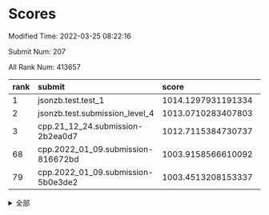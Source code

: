 # Scores

Modified Time: 2022-03-25 08:22:16

Submit Num: 207

All Rank Num: 413657

| rank |               submit               |       score        |       sigma        | pk_num |
| :--- | :--------------------------------- | :----------------- | :----------------- | :----- |
| 1    | jsonzb.test.test_1                 | 1014.1297931191334 | 0.8299073049579636 | 7996   |
| 2    | jsonzb.test.submission_level_4     | 1013.0710283407803 | 0.7964647812601477 | 7995   |
| 3    | cpp.21_12_24.submission-2b2ea0d7   | 1012.7115384730737 | 0.7840171886223276 | 7996   |
| 68   | cpp.2022_01_09.submission-816672bd | 1003.9158566610092 | 0.738682671449786  | 7993   |
| 79   | cpp.2022_01_09.submission-5b0e3de2 | 1003.4513208153337 | 0.7120788920826274 | 8001   |


<details>
<summary>全部</summary>

| rank |                 submit                 |       score        |       sigma        | pk_num |
| :--- | :------------------------------------- | :----------------- | :----------------- | :----- |
| 1    | jsonzb.test.test_1                     | 1014.1297931191334 | 0.8299073049579636 | 7996   |
| 2    | jsonzb.test.submission_level_4         | 1013.0710283407803 | 0.7964647812601477 | 7995   |
| 3    | cpp.21_12_24.submission-2b2ea0d7       | 1012.7115384730737 | 0.7840171886223276 | 7996   |
| 4    | gobigger.level_3.submission_level_3_22 | 1011.664504047012  | 0.7659078529210553 | 7986   |
| 5    | gobigger.level_3.submission_level_3_11 | 1011.4902693547336 | 0.766656083208205  | 7995   |
| 6    | gobigger.level_3.submission_level_3_40 | 1011.377008648843  | 0.7653983913425004 | 7993   |
| 7    | gobigger.level_3.submission_level_3_32 | 1011.2025470699599 | 0.774833089161375  | 7994   |
| 8    | gobigger.level_3.submission_level_3_49 | 1010.963849576481  | 0.7443516868917311 | 7993   |
| 9    | gobigger.level_3.submission_level_3_45 | 1010.9490349768621 | 0.7658885002455427 | 7989   |
| 10   | gobigger.level_3.submission_level_3_23 | 1010.9207131026845 | 0.7781889460801114 | 7999   |
| 11   | gobigger.level_3.submission_level_3_30 | 1010.8566364695645 | 0.7804000058130844 | 7994   |
| 12   | gobigger.level_3.submission_level_3_15 | 1010.8116145652524 | 0.7680959598974383 | 7990   |
| 13   | gobigger.level_3.submission_level_3_34 | 1010.7861024396924 | 0.7529465119174253 | 7994   |
| 14   | gobigger.level_3.submission_level_3_3  | 1010.4696428535831 | 0.7749699525145234 | 7992   |
| 15   | gobigger.level_3.submission_level_3_25 | 1010.4124448185838 | 0.756113628479785  | 7993   |
| 16   | gobigger.level_3.submission_level_3_27 | 1010.395130018032  | 0.757387880055736  | 7996   |
| 17   | gobigger.level_3.submission_level_3_21 | 1010.3392415496095 | 0.7569116306469954 | 7990   |
| 18   | gobigger.level_3.submission_level_3_46 | 1010.2494171997541 | 0.7709777624455637 | 7996   |
| 19   | gobigger.level_3.submission_level_3_10 | 1010.1546808817177 | 0.7412443596469191 | 7995   |
| 20   | gobigger.level_3.submission_level_3_5  | 1010.1500352599492 | 0.7587972014797976 | 7996   |
| 21   | gobigger.level_3.submission_level_3_36 | 1010.082045022617  | 0.7746198276505193 | 7991   |
| 22   | gobigger.level_3.submission_level_3_7  | 1010.061579733036  | 0.7496767069911666 | 7997   |
| 23   | gobigger.level_3.submission_level_3_35 | 1010.0578576921789 | 0.7771088997289404 | 7991   |
| 24   | gobigger.level_3.submission_level_3_43 | 1010.0260742036703 | 0.7540457022084222 | 7997   |
| 25   | gobigger.level_3.submission_level_3_16 | 1010.0136831522727 | 0.7568371793046862 | 7994   |
| 26   | gobigger.level_3.submission_level_3_4  | 1009.9684212939906 | 0.7634958941410238 | 7995   |
| 27   | gobigger.level_3.submission_level_3_28 | 1009.9337545669222 | 0.7608432089243427 | 7995   |
| 28   | gobigger.level_3.submission_level_3_13 | 1009.9145769769939 | 0.7479473785785681 | 7998   |
| 29   | gobigger.level_3.submission_level_3_39 | 1009.7340433526134 | 0.7603566967659147 | 7993   |
| 30   | gobigger.level_3.submission_level_3_24 | 1009.7174131336833 | 0.7374308448438542 | 7993   |
| 31   | gobigger.level_3.submission_level_3_8  | 1009.713508905521  | 0.7574236613030059 | 7997   |
| 32   | gobigger.level_3.submission_level_3_18 | 1009.6745901022688 | 0.7541456438066072 | 7993   |
| 33   | gobigger.level_3.submission_level_3_37 | 1009.4139176870906 | 0.7663218603617709 | 7991   |
| 34   | gobigger.level_3.submission_level_3_44 | 1009.4081985387495 | 0.7693438569047416 | 7996   |
| 35   | gobigger.level_3.submission_level_3_9  | 1009.2921986589405 | 0.7271695586886553 | 7992   |
| 36   | gobigger.level_3.submission_level_3_29 | 1009.2725746449288 | 0.7505883414039682 | 7991   |
| 37   | gobigger.level_3.submission_level_3_19 | 1009.2701159282736 | 0.7618443514996475 | 7990   |
| 38   | gobigger.level_3.submission_level_3_26 | 1009.2391819796372 | 0.7344042431500603 | 7988   |
| 39   | gobigger.level_3.submission_level_3_12 | 1009.1770668384638 | 0.7284753376833503 | 7998   |
| 40   | gobigger.level_3.submission_level_3_31 | 1009.0707618231764 | 0.7468491687480362 | 7995   |
| 41   | gobigger.level_3.submission_level_3_14 | 1009.0130228585941 | 0.7449223725931627 | 7993   |
| 42   | gobigger.level_3.submission_level_3_41 | 1009.0120448928004 | 0.7499580140106654 | 7996   |
| 43   | gobigger.level_3.submission_level_3_47 | 1008.978420083825  | 0.763155008505881  | 7994   |
| 44   | gobigger.level_3.submission_level_3_2  | 1008.9661201227732 | 0.7567654065539883 | 7996   |
| 45   | gobigger.level_3.submission_level_3_42 | 1008.9140188409237 | 0.7454560535496837 | 7995   |
| 46   | gobigger.level_3.submission_level_3_6  | 1008.8024727291784 | 0.7283736951040062 | 7994   |
| 47   | gobigger.level_3.submission_level_3_20 | 1008.6419330097757 | 0.733443841744045  | 7991   |
| 48   | gobigger.level_3.submission_level_3_1  | 1008.6140678935486 | 0.7703188058889798 | 7990   |
| 49   | gobigger.level_3.submission_level_3_33 | 1008.6011052530237 | 0.7463187264254922 | 7996   |
| 50   | gobigger.level_3.submission_level_3_17 | 1008.5429628278401 | 0.7317098191250911 | 7995   |
| 51   | gobigger.level_3.submission_level_3_48 | 1008.2725607420803 | 0.7437286198467132 | 7994   |
| 52   | gobigger.level_3.submission_level_3_38 | 1007.6494315390029 | 0.7256014556960355 | 7993   |
| 53   | gobigger.level_3.submission_level_3_0  | 1007.5607512083442 | 0.733002395238495  | 7997   |
| 54   | gobigger.level_1.submission_level_1_39 | 1004.5394369429785 | 0.734061666415166  | 7993   |
| 55   | gobigger.level_1.submission_level_1_0  | 1004.5148054608849 | 0.7115617678548548 | 7995   |
| 56   | gobigger.level_1.submission_level_1_2  | 1004.475175585914  | 0.7139398207508674 | 7990   |
| 57   | gobigger.level_1.submission_level_1_23 | 1004.385422999783  | 0.7168786532253131 | 7993   |
| 58   | gobigger.level_1.submission_level_1_8  | 1004.3694806598045 | 0.7223933766590614 | 8001   |
| 59   | gobigger.level_1.submission_level_1_49 | 1004.3621485998469 | 0.7073965459121299 | 7994   |
| 60   | gobigger.level_1.submission_level_1_14 | 1004.2147229181116 | 0.723346243837917  | 7996   |
| 61   | gobigger.level_1.submission_level_1_36 | 1004.1588439402803 | 0.7272594616186651 | 8000   |
| 62   | gobigger.level_1.submission_level_1_47 | 1004.1442355503983 | 0.7124274074339253 | 7998   |
| 63   | gobigger.level_1.submission_level_1_12 | 1004.1026003558949 | 0.7192151334389775 | 7995   |
| 64   | gobigger.level_1.submission_level_1_6  | 1004.0189179936317 | 0.7135211063319289 | 7991   |
| 65   | gobigger.level_1.submission_level_1_44 | 1004.0174856927745 | 0.7211019463324824 | 7987   |
| 66   | gobigger.level_1.submission_level_1_19 | 1003.931483803584  | 0.7116118488994603 | 7990   |
| 67   | gobigger.level_1.submission_level_1_34 | 1003.9298156403095 | 0.7104812960837747 | 7992   |
| 68   | cpp.2022_01_09.submission-816672bd     | 1003.9158566610092 | 0.738682671449786  | 7993   |
| 69   | gobigger.level_1.submission_level_1_28 | 1003.8423560973051 | 0.7253880375211781 | 7992   |
| 70   | gobigger.level_1.submission_level_1_16 | 1003.7646955162485 | 0.7119866448645238 | 7995   |
| 71   | gobigger.level_1.submission_level_1_45 | 1003.6131949531624 | 0.7175562913606722 | 7991   |
| 72   | gobigger.level_1.submission_level_1_10 | 1003.5972086293335 | 0.7189935451177121 | 7990   |
| 73   | gobigger.level_1.submission_level_1_29 | 1003.5956488477242 | 0.704778231343901  | 7999   |
| 74   | gobigger.level_1.submission_level_1_46 | 1003.5926186388915 | 0.7182622453883332 | 7992   |
| 75   | gobigger.level_1.submission_level_1_41 | 1003.5716330852855 | 0.7152706198517848 | 7992   |
| 76   | gobigger.level_1.submission_level_1_9  | 1003.5490864797564 | 0.7077597571770369 | 7994   |
| 77   | gobigger.level_1.submission_level_1_15 | 1003.5385909350651 | 0.7187823500364716 | 7989   |
| 78   | gobigger.level_1.submission_level_1_25 | 1003.4549633485994 | 0.7074197967628691 | 7994   |
| 79   | cpp.2022_01_09.submission-5b0e3de2     | 1003.4513208153337 | 0.7120788920826274 | 8001   |
| 80   | gobigger.level_1.submission_level_1_24 | 1003.354367199089  | 0.7147026414764123 | 7996   |
| 81   | gobigger.level_1.submission_level_1_4  | 1003.351212817256  | 0.7007799127684449 | 7992   |
| 82   | gobigger.level_1.submission_level_1_32 | 1003.337144497048  | 0.7226069001774884 | 7994   |
| 83   | gobigger.level_1.submission_level_1_7  | 1003.2612424697164 | 0.707925632417632  | 7994   |
| 84   | gobigger.level_1.submission_level_1_38 | 1003.2434352240457 | 0.7016729911545956 | 7993   |
| 85   | gobigger.level_1.submission_level_1_26 | 1003.1714582087834 | 0.7203804235016168 | 7993   |
| 86   | gobigger.level_1.submission_level_1_13 | 1003.1319522605095 | 0.7100267317121305 | 7990   |
| 87   | gobigger.level_1.submission_level_1_1  | 1003.1238557627964 | 0.7070183964368285 | 7995   |
| 88   | gobigger.level_1.submission_level_1_3  | 1003.0926085205715 | 0.7175146270661771 | 7996   |
| 89   | gobigger.level_1.submission_level_1_30 | 1003.0455530643825 | 0.7132877647556071 | 7996   |
| 90   | gobigger.level_1.submission_level_1_35 | 1002.9971745136529 | 0.7108430316264693 | 7996   |
| 91   | gobigger.level_1.submission_level_1_37 | 1002.99677204763   | 0.7069955994141123 | 7990   |
| 92   | gobigger.level_1.submission_level_1_22 | 1002.8943533057477 | 0.723681050873053  | 7992   |
| 93   | gobigger.level_1.submission_level_1_42 | 1002.8648657282583 | 0.7221612260209557 | 7999   |
| 94   | gobigger.level_1.submission_level_1_5  | 1002.7491225771843 | 0.7075594292970335 | 7993   |
| 95   | gobigger.level_1.submission_level_1_31 | 1002.7460789915394 | 0.7119749816998275 | 7990   |
| 96   | gobigger.level_1.submission_level_1_20 | 1002.714848415404  | 0.7120682799421253 | 7993   |
| 97   | gobigger.level_1.submission_level_1_48 | 1002.6797042850675 | 0.7120639980002553 | 7996   |
| 98   | gobigger.level_1.submission_level_1_21 | 1002.6724845915902 | 0.7088553137662814 | 7992   |
| 99   | gobigger.level_1.submission_level_1_17 | 1002.6161838872782 | 0.7171321850326157 | 7993   |
| 100  | gobigger.level_1.submission_level_1_43 | 1002.556127978648  | 0.7324172670021523 | 7992   |
| 101  | gobigger.level_1.submission_level_1_27 | 1002.4656796347716 | 0.7111419742105242 | 8001   |
| 102  | gobigger.level_1.submission_level_1_18 | 1002.4556479332902 | 0.7132138364614641 | 7994   |
| 103  | gobigger.level_1.submission_level_1_40 | 1002.2688768576285 | 0.7072390418835118 | 7989   |
| 104  | gobigger.level_1.submission_level_1_33 | 1002.2153595952071 | 0.7086195388547487 | 7991   |
| 105  | gobigger.level_1.submission_level_1_11 | 1002.1176266802613 | 0.713242278570376  | 7992   |
| 106  | gobigger.random.submission_random_24   | 998.0920044098556  | 0.7000568277180891 | 7989   |
| 107  | gobigger.random.submission_random_30   | 997.4567896658767  | 0.7044026103991269 | 7992   |
| 108  | gobigger.random.submission_random_31   | 997.1513226612811  | 0.7051121556400495 | 7990   |
| 109  | gobigger.random.submission_random_35   | 996.962687872914   | 0.7149596212299594 | 7996   |
| 110  | gobigger.random.submission_random_49   | 996.8467109768627  | 0.7156220660775031 | 7996   |
| 111  | gobigger.random.submission_random_19   | 996.8279750092667  | 0.7168482996673572 | 7994   |
| 112  | gobigger.random.submission_random_8    | 996.7969473724569  | 0.70382164153139   | 7995   |
| 113  | gobigger.random.submission_random_20   | 996.7634439140114  | 0.7170503497358915 | 7994   |
| 114  | gobigger.random.submission_random_18   | 996.7060413367642  | 0.7105850914345113 | 7996   |
| 115  | gobigger.random.submission_random_14   | 996.6607546837715  | 0.7203511463308059 | 7991   |
| 116  | gobigger.random.submission_random_21   | 996.6584368127084  | 0.7078432018849677 | 7997   |
| 117  | gobigger.random.submission_random_13   | 996.6522702362997  | 0.7098102180212494 | 7996   |
| 118  | gobigger.random.submission_random_40   | 996.578457795574   | 0.7210157641139405 | 7997   |
| 119  | gobigger.random.submission_random_23   | 996.4644243834307  | 0.7117346089916414 | 7996   |
| 120  | gobigger.random.submission_random_43   | 996.4378151096347  | 0.7016297886723095 | 7983   |
| 121  | gobigger.random.submission_random_45   | 996.4018534327613  | 0.7120181892867141 | 7996   |
| 122  | gobigger.random.submission_random_2    | 996.4012905213575  | 0.7086259323851857 | 7993   |
| 123  | gobigger.random.submission_random_12   | 996.3372058382027  | 0.6998378320896761 | 7991   |
| 124  | gobigger.random.submission_random_29   | 996.3339878536362  | 0.7157808773934562 | 7991   |
| 125  | gobigger.random.submission_random_3    | 996.330045442071   | 0.6976082159916879 | 7992   |
| 126  | gobigger.random.submission_random_11   | 996.3234905038333  | 0.704953448926356  | 7995   |
| 127  | gobigger.random.submission_random_7    | 996.2933319233352  | 0.719037956228968  | 7994   |
| 128  | gobigger.random.submission_random_47   | 996.118891416348   | 0.7160172581997274 | 7993   |
| 129  | gobigger.random.submission_random_46   | 996.1046089991706  | 0.7146878858832034 | 7996   |
| 130  | gobigger.random.submission_random_15   | 996.0814777319413  | 0.7113489314299954 | 7991   |
| 131  | gobigger.random.submission_random_16   | 996.0424595847567  | 0.714317749141274  | 7998   |
| 132  | gobigger.random.submission_random_1    | 996.0251591250845  | 0.7037253176837326 | 7993   |
| 133  | gobigger.random.submission_random_41   | 996.0101304665767  | 0.7208060039209645 | 7990   |
| 134  | gobigger.random.submission_random_48   | 995.9926932849748  | 0.7057250845008384 | 7995   |
| 135  | gobigger.random.submission_random_5    | 995.9034114939665  | 0.7103031937200426 | 7993   |
| 136  | gobigger.random.submission_random_4    | 995.8401312552375  | 0.7174074302873648 | 7994   |
| 137  | gobigger.random.submission_random_26   | 995.7502535389519  | 0.7051794605124683 | 7990   |
| 138  | gobigger.random.submission_random_44   | 995.686794153198   | 0.7149448323010814 | 7995   |
| 139  | gobigger.random.submission_random_42   | 995.6855880960118  | 0.7133120060331908 | 7994   |
| 140  | gobigger.random.submission_random_27   | 995.6846670268498  | 0.7174809403647677 | 7993   |
| 141  | gobigger.random.submission_random_39   | 995.6684243823831  | 0.728526915772733  | 7998   |
| 142  | gobigger.random.submission_random_28   | 995.6440582975513  | 0.7160727952209563 | 7993   |
| 143  | gobigger.random.submission_random_37   | 995.488315211569   | 0.7009321479697544 | 7995   |
| 144  | gobigger.random.submission_random_17   | 995.3989740980481  | 0.7139411290074841 | 7991   |
| 145  | gobigger.random.submission_random_10   | 995.3213133685265  | 0.7248638189126444 | 7997   |
| 146  | gobigger.random.submission_random_36   | 995.2968910617129  | 0.7227877435961764 | 7993   |
| 147  | gobigger.random.submission_random_38   | 995.254737656911   | 0.7205208229321507 | 7997   |
| 148  | gobigger.random.submission_random_32   | 995.2108089416225  | 0.7276953593701296 | 7997   |
| 149  | gobigger.level_2.submission_level_2_6  | 995.18807063287    | 0.7322686387481812 | 7992   |
| 150  | gobigger.random.submission_random_33   | 995.1031308305298  | 0.709150742818489  | 7989   |
| 151  | gobigger.random.submission_random_0    | 994.7794907105955  | 0.720348835157695  | 7993   |
| 152  | gobigger.random.submission_random_22   | 994.7453186609189  | 0.7081413186574387 | 7994   |
| 153  | gobigger.random.submission_random_9    | 994.7227437815834  | 0.7282094002110913 | 7992   |
| 154  | gobigger.random.submission_random_25   | 994.5099964280358  | 0.7216810616364996 | 7995   |
| 155  | gobigger.random.submission_random_34   | 994.4844084875766  | 0.7236008318353608 | 7991   |
| 156  | gobigger.random.submission_random_6    | 994.258563767282   | 0.7070004349297259 | 7992   |
| 157  | gobigger.level_2.submission_level_2_30 | 993.6412207637886  | 0.7277099107215168 | 7994   |
| 158  | gobigger.level_2.submission_level_2_8  | 993.5439663377691  | 0.7307914461769406 | 7994   |
| 159  | gobigger.level_2.submission_level_2_23 | 993.3213326271406  | 0.7345703086390476 | 7993   |
| 160  | gobigger.level_2.submission_level_2_22 | 993.3015251732928  | 0.7466922701114677 | 7994   |
| 161  | gobigger.level_2.submission_level_2_48 | 993.2996909026311  | 0.7396409144638141 | 7996   |
| 162  | gobigger.level_2.submission_level_2_49 | 993.1880944367628  | 0.7274974049338488 | 7990   |
| 163  | gobigger.level_2.submission_level_2_20 | 993.1171814600434  | 0.7412769205756999 | 7993   |
| 164  | gobigger.level_2.submission_level_2_21 | 993.0641227741728  | 0.7382164341587851 | 7994   |
| 165  | gobigger.level_2.submission_level_2_4  | 993.0617951704425  | 0.7264854208520319 | 7992   |
| 166  | gobigger.level_2.submission_level_2_41 | 992.9614065436434  | 0.7303824063509035 | 7993   |
| 167  | gobigger.level_2.submission_level_2_26 | 992.9545918415462  | 0.7440364943846108 | 7989   |
| 168  | gobigger.level_2.submission_level_2_47 | 992.8832867791963  | 0.7431356581979894 | 7994   |
| 169  | gobigger.level_2.submission_level_2_18 | 992.7994670020372  | 0.7548044616056175 | 7993   |
| 170  | gobigger.level_2.submission_level_2_42 | 992.7670846601089  | 0.7600335237430225 | 7995   |
| 171  | gobigger.level_2.submission_level_2_32 | 992.7379916234166  | 0.7264737754665479 | 7991   |
| 172  | gobigger.level_2.submission_level_2_5  | 992.7139578680404  | 0.7370198102200537 | 7993   |
| 173  | gobigger.level_2.submission_level_2_45 | 992.6635737242658  | 0.7440500176465551 | 7994   |
| 174  | gobigger.level_2.submission_level_2_1  | 992.477913307409   | 0.7517748016416156 | 7995   |
| 175  | gobigger.level_2.submission_level_2_19 | 992.4614370582123  | 0.7459624745205297 | 7993   |
| 176  | gobigger.level_2.submission_level_2_2  | 992.2975145230452  | 0.7564941789934869 | 7990   |
| 177  | gobigger.level_2.submission_level_2_31 | 992.2353401426941  | 0.7387683523322686 | 7993   |
| 178  | gobigger.level_2.submission_level_2_33 | 992.1651747649371  | 0.7517137730637136 | 7986   |
| 179  | gobigger.level_2.submission_level_2_29 | 992.1594584993925  | 0.752153889995585  | 7996   |
| 180  | gobigger.level_2.submission_level_2_27 | 992.131635712785   | 0.7601685999907591 | 7993   |
| 181  | gobigger.level_2.submission_level_2_24 | 992.1200589419594  | 0.7452184138309242 | 7995   |
| 182  | gobigger.level_2.submission_level_2_9  | 992.1084443662701  | 0.7498114133487584 | 7992   |
| 183  | gobigger.level_2.submission_level_2_37 | 992.0444382689205  | 0.7420647064219335 | 7989   |
| 184  | gobigger.level_2.submission_level_2_38 | 992.0336232358522  | 0.7434369438937156 | 7993   |
| 185  | gobigger.level_2.submission_level_2_39 | 992.0029188184992  | 0.7588441407103719 | 7988   |
| 186  | gobigger.level_2.submission_level_2_35 | 991.9300404372041  | 0.749266778334009  | 7992   |
| 187  | gobigger.level_2.submission_level_2_10 | 991.8488095195542  | 0.7467323653458435 | 7991   |
| 188  | gobigger.level_2.submission_level_2_13 | 991.7686465576786  | 0.7397990951698644 | 7999   |
| 189  | gobigger.level_2.submission_level_2_7  | 991.7684332450226  | 0.7790072670965289 | 7986   |
| 190  | gobigger.level_2.submission_level_2_43 | 991.6954457937106  | 0.7408915072440929 | 7992   |
| 191  | gobigger.level_2.submission_level_2_44 | 991.603998600611   | 0.7661692226586929 | 7995   |
| 192  | gobigger.level_2.submission_level_2_3  | 991.590202273367   | 0.7489541975631707 | 7996   |
| 193  | gobigger.level_2.submission_level_2_16 | 991.5744883252695  | 0.7403591032698297 | 8002   |
| 194  | gobigger.level_2.submission_level_2_36 | 991.5509633345779  | 0.759678735026422  | 7989   |
| 195  | gobigger.level_2.submission_level_2_15 | 991.5142176931402  | 0.7380243627337448 | 7987   |
| 196  | gobigger.level_2.submission_level_2_28 | 991.4526787822022  | 0.7453342111299042 | 7991   |
| 197  | gobigger.level_2.submission_level_2_12 | 991.4437184883229  | 0.7508839056638427 | 7988   |
| 198  | gobigger.level_2.submission_level_2_14 | 991.4310797291083  | 0.7724823542566638 | 7996   |
| 199  | gobigger.level_2.submission_level_2_17 | 991.3750144494946  | 0.7477551955563898 | 7991   |
| 200  | gobigger.level_2.submission_level_2_40 | 991.3668037362161  | 0.7426599136674169 | 7994   |
| 201  | gobigger.level_2.submission_level_2_0  | 991.3648163679861  | 0.7659555899387644 | 7995   |
| 202  | gobigger.level_2.submission_level_2_46 | 991.3563470545323  | 0.7712319555549679 | 7995   |
| 203  | gobigger.level_2.submission_level_2_34 | 991.2063844121878  | 0.7502862771757324 | 7992   |
| 204  | gobigger.level_2.submission_level_2_25 | 991.0985826909879  | 0.7561804163254814 | 7995   |
| 205  | gobigger.level_2.submission_level_2_11 | 990.725831401717   | 0.7465660117274504 | 7993   |
| 206  | gobigger.none.submission_none_0        | 979.8435280316904  | 1.2316868279349245 | 7992   |
| 207  | gobigger.none.submission_none_1        | 975.7766492144493  | 1.5155552750699672 | 7987   |

</details>
